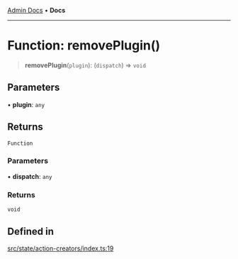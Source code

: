 [Admin Docs](/) • **Docs**

***

# Function: removePlugin()

> **removePlugin**(`plugin`): (`dispatch`) => `void`

## Parameters

• **plugin**: `any`

## Returns

`Function`

### Parameters

• **dispatch**: `any`

### Returns

`void`

## Defined in

[src/state/action-creators/index.ts:19](https://github.com/PalisadoesFoundation/talawa-admin/blob/main/src/state/action-creators/index.ts#L19)

